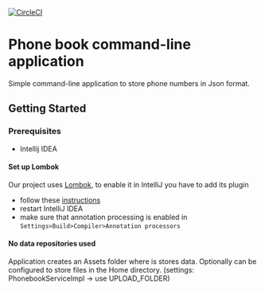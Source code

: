 [![CircleCI](https://circleci.com/gh/phamed11/phoneBook.svg?style=svg$circle-token=95bd42f66835cdf608930a5b183781629fb23d8e)](https://circleci.com/gh/phamed11/phoneBook)


# Phone book command-line application

Simple command-line application to store phone numbers in Json format.

## Getting Started

### Prerequisites
 * Intellij IDEA
 
#### Set up Lombok
 
 Our project uses [Lombok](https://projectlombok.org/), to enable it in IntelliJ you have to add its plugin 
  * follow these [instructions](https://projectlombok.org/setup/intellij)
  * restart IntelliJ IDEA
  * make sure that annotation processing is enabled in `Settings>Build>Compiler>Annotation processors`
  
#### No data repositories used

  Application creates an Assets folder where is stores data. Optionally can
  be configured to store files in the Home directory.
  (settings: PhonebookServiceImpl -> use UPLOAD_FOLDER)
  
  



